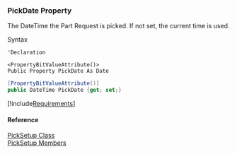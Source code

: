 ﻿### PickDate Property

The DateTime the Part Request is picked. If not set, the current time is used.

Syntax

```vbnet
'Declaration

<PropertyBitValueAttribute()>
Public Property PickDate As Date
```

```csharp
[PropertyBitValueAttribute()]
public DateTime PickDate {get; set;}
```

[!include[Requirements](../partials/requirements.md)]

#### Reference

[PickSetup Class](FChoice.Toolkits.Clarify~FChoice.Toolkits.Clarify.Logistics.PickSetup.md)  
[PickSetup Members](FChoice.Toolkits.Clarify~FChoice.Toolkits.Clarify.Logistics.PickSetup_members.md)